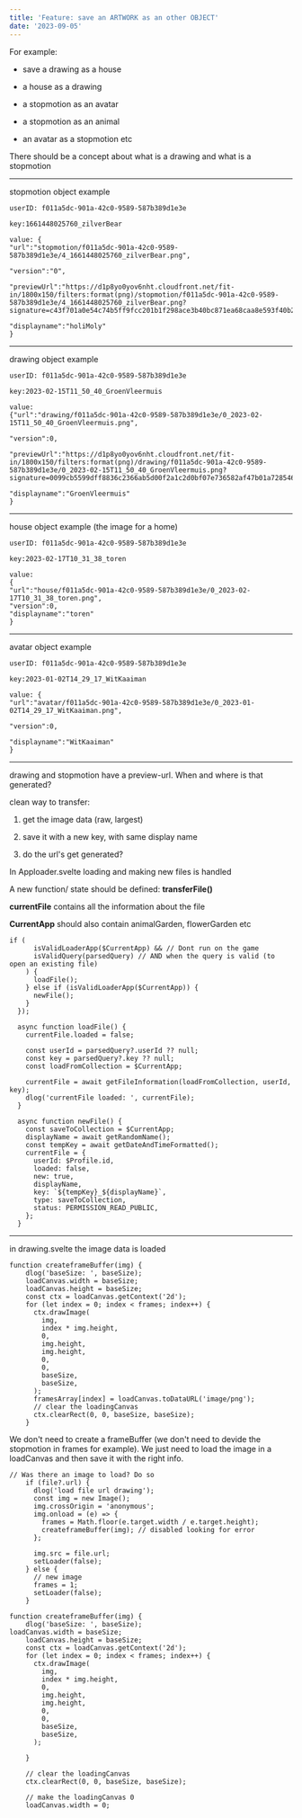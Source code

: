 ```yaml
---
title: 'Feature: save an ARTWORK as an other OBJECT'
date: '2023-09-05'
---
```


For example:

- save a drawing as a house

- a house as a drawing

- a stopmotion as an avatar

- a stopmotion as an animal

- an avatar as a stopmotion etc

There should be a concept about what is a drawing and what is a stopmotion

---

stopmotion object example

```
userID: f011a5dc-901a-42c0-9589-587b389d1e3e

key:1661448025760_zilverBear

value: {
"url":"stopmotion/f011a5dc-901a-42c0-9589-587b389d1e3e/4_1661448025760_zilverBear.png",

"version":"0",

"previewUrl":"https://d1p8yo0yov6nht.cloudfront.net/fit-in/1800x150/filters:format(png)/stopmotion/f011a5dc-901a-42c0-9589-587b389d1e3e/4_1661448025760_zilverBear.png?signature=c43f701a0e54c74b5ff9fcc201b1f298ace3b40bc871ea68caa8e593f40b2e6f",

"displayname":"holiMoly"
}
```

---

drawing object example

```
userID: f011a5dc-901a-42c0-9589-587b389d1e3e

key:2023-02-15T11_50_40_GroenVleermuis

value:
{"url":"drawing/f011a5dc-901a-42c0-9589-587b389d1e3e/0_2023-02-15T11_50_40_GroenVleermuis.png",

"version":0,

"previewUrl":"https://d1p8yo0yov6nht.cloudfront.net/fit-in/1800x150/filters:format(png)/drawing/f011a5dc-901a-42c0-9589-587b389d1e3e/0_2023-02-15T11_50_40_GroenVleermuis.png?signature=0099cb5599dff8836c2366ab5d00f2a1c2d0bf07e736582af47b01a728546c8a",

"displayname":"GroenVleermuis"
}
```

---

house object example (the image for a home)

```
userID: f011a5dc-901a-42c0-9589-587b389d1e3e

key:2023-02-17T10_31_38_toren

value:
{
"url":"house/f011a5dc-901a-42c0-9589-587b389d1e3e/0_2023-02-17T10_31_38_toren.png",
"version":0,
"displayname":"toren"
}
```

---

avatar object example

```
userID: f011a5dc-901a-42c0-9589-587b389d1e3e

key:2023-01-02T14_29_17_WitKaaiman

value: {
"url":"avatar/f011a5dc-901a-42c0-9589-587b389d1e3e/0_2023-01-02T14_29_17_WitKaaiman.png",

"version":0,

"displayname":"WitKaaiman"
}
```

---

drawing and stopmotion have a preview-url. When and where is that generated?

clean way to transfer:

1. get the image data (raw, largest)

2. save it with a new key, with same display name

3. do the url's get generated?

In Apploader.svelte loading and making new files is handled

A new function/ state should be defined: **transferFile()**

**currentFile** contains all the information about the file

**CurrentApp** should also contain animalGarden, flowerGarden etc

```
if (
      isValidLoaderApp($CurrentApp) && // Dont run on the game
      isValidQuery(parsedQuery) // AND when the query is valid (to open an existing file)
    ) {
      loadFile();
    } else if (isValidLoaderApp($CurrentApp)) {
      newFile();
    }
  });
```

```
  async function loadFile() {
    currentFile.loaded = false;

    const userId = parsedQuery?.userId ?? null;
    const key = parsedQuery?.key ?? null;
    const loadFromCollection = $CurrentApp;

    currentFile = await getFileInformation(loadFromCollection, userId, key);
    dlog('currentFile loaded: ', currentFile);
  }
```

```
  async function newFile() {
    const saveToCollection = $CurrentApp;
    displayName = await getRandomName();
    const tempKey = await getDateAndTimeFormatted();
    currentFile = {
      userId: $Profile.id,
      loaded: false,
      new: true,
      displayName,
      key: `${tempKey}_${displayName}`,
      type: saveToCollection,
      status: PERMISSION_READ_PUBLIC,
    };
  }
```

---

in drawing.svelte the image data is loaded

```
function createframeBuffer(img) {
    dlog('baseSize: ', baseSize);
    loadCanvas.width = baseSize;
    loadCanvas.height = baseSize;
    const ctx = loadCanvas.getContext('2d');
    for (let index = 0; index < frames; index++) {
      ctx.drawImage(
        img,
        index * img.height,
        0,
        img.height,
        img.height,
        0,
        0,
        baseSize,
        baseSize,
      );
      framesArray[index] = loadCanvas.toDataURL('image/png');
      // clear the loadingCanvas
      ctx.clearRect(0, 0, baseSize, baseSize);
    }
```

We don't need to create a frameBuffer (we don't need to devide the stopmotion in frames for example). We just need to load the image in a loadCanvas and then save it with the right info.

```
// Was there an image to load? Do so
    if (file?.url) {
      dlog('load file url drawing');
      const img = new Image();
      img.crossOrigin = 'anonymous';
      img.onload = (e) => {
        frames = Math.floor(e.target.width / e.target.height);
        createframeBuffer(img); // disabled looking for error
      };

      img.src = file.url;
      setLoader(false);
    } else {
      // new image
      frames = 1;
      setLoader(false);
    }

function createframeBuffer(img) {
    dlog('baseSize: ', baseSize);
loadCanvas.width = baseSize;
    loadCanvas.height = baseSize;
    const ctx = loadCanvas.getContext('2d');
    for (let index = 0; index < frames; index++) {
      ctx.drawImage(
        img,
        index * img.height,
        0,
        img.height,
        img.height,
        0,
        0,
        baseSize,
        baseSize,
      );

    }

    // clear the loadingCanvas
    ctx.clearRect(0, 0, baseSize, baseSize);

    // make the loadingCanvas 0
    loadCanvas.width = 0;
```
